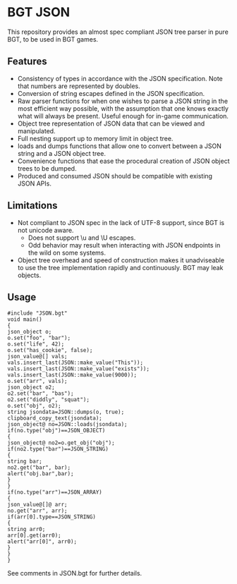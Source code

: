 # BGT JSON

This repository provides an almost spec compliant JSON tree parser in pure BGT, to be used in BGT games.

## Features

* Consistency of types in accordance with the JSON specification. Note that numbers are represented by doubles.
* Conversion of string escapes defined in the JSON specification.
* Raw parser functions for when one wishes to parse a JSON string in the most efficient way possible, with the assumption that one knows exactly what will always be present. Useful enough for in-game communication.
* Object tree representation of JSON data that can be viewed and manipulated.
* Full nesting support up to memory limit in object tree.
* loads and dumps functions that allow one to convert between a JSON string and a JSON object tree.
* Convenience functions that ease the procedural creation of JSON object trees to be dumped.
* Produced and consumed JSON should be compatible with existing JSON APIs.

## Limitations

* Not compliant to JSON spec in the lack of UTF-8 support, since BGT is not unicode aware.
  * Does not support \u and \U escapes.
  * Odd behavior may result when interacting with JSON endpoints in the wild on some systems.
* Object tree overhead and speed of construction makes it unadviseable to use the tree implementation rapidly and continuously. BGT may leak objects.

## Usage

```
#include "JSON.bgt"
void main()
{
json_object o;
o.set("foo", "bar");
o.set("life", 42);
o.set("has_cookie", false);
json_value@[] vals;
vals.insert_last(JSON::make_value("This"));
vals.insert_last(JSON::make_value("exists"));
vals.insert_last(JSON::make_value(9000));
o.set("arr", vals);
json_object o2;
o2.set("bar", "bas");
o2.set("diddly", "squat");
o.set("obj", o2);
string jsondata=JSON::dumps(o, true);
clipboard_copy_text(jsondata);
json_object@ no=JSON::loads(jsondata);
if(no.type("obj")==JSON_OBJECT)
{
json_object@ no2=o.get_obj("obj");
if(no2.type("bar")==JSON_STRING)
{
string bar;
no2.get("bar", bar);
alert("obj.bar",bar);
}
}
if(no.type("arr")==JSON_ARRAY)
{
json_value@[]@ arr;
no.get("arr", arr);
if(arr[0].type==JSON_STRING)
{
string arr0;
arr[0].get(arr0);
alert("arr[0]", arr0);
}
}
}
```

See comments in JSON.bgt for further details.
